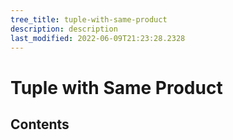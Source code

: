 ```yaml
---
tree_title: tuple-with-same-product
description: description
last_modified: 2022-06-09T21:23:28.2328
---
```


# Tuple with Same Product

## Contents
